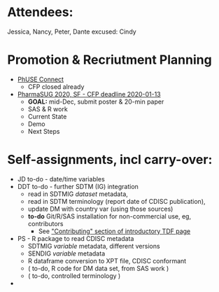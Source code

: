 # Attendees:
Jessica, Nancy, Peter, Dante
excused:
Cindy

# Promotion & Recriutment Planning
  * [PhUSE Connect](https://www.phuse.eu/us-connect20)
    * CFP closed already
  * [PharmaSUG 2020, SF - CFP deadline 2020-01-13](https://www.pharmasug.org/us/2020/cfp.html)
    * **GOAL:** mid-Dec, submit poster & 20-min paper
    * SAS & R work
    * Current State
    * Demo
    * Next Steps

# Self-assignments, incl carry-over:

  * JD to-do - date/time variables
  * DDT to-do - further SDTM (IG) integration
    * read in SDTMIG *dataset* metadata, 
    * read in SDTM terminology (report date of CDISC publication), 
    * update DM with country var (using those sources)
    * **to-do** Git/R/SAS installation for non-commercial use, eg, contributors
      * See ["Contributing" section of introductory TDF page](../TestDataFactory/README.md#contributing)
  * PS - R package to read CDISC metadata
    * SDTMIG *variable* metadata, different versions
    * SENDIG *variable* metadata
    * R dataframe conversion to XPT file, CDISC conformant
    * ( to-do, R code for DM data set, from SAS work )
    * ( to-do, controlled terminology )
  * 
